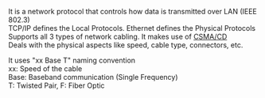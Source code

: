 It is a network protocol that controls how data is transmitted over LAN (IEEE 802.3)  
TCP/IP defines the Local Protocols. Ethernet defines the Physical Protocols  
Supports all 3 types of network cabling. It makes use of [CSMA/CD](CSMA-CD%20%28Carrier%20Sense%20Multiple%20Access%20-%20Collision%20Detection%29.md)  
Deals with the physical aspects like speed, cable type, connectors, etc.

It uses "xx Base T" naming convention  
xx: Speed of the cable  
Base: Baseband communication (Single Frequency)  
T: Twisted Pair, F: Fiber Optic
